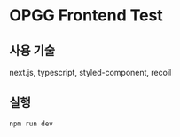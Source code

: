 # OPGG Frontend Test

## 사용 기술

next.js, typescript, styled-component, recoil

## 실행

```
npm run dev
```

